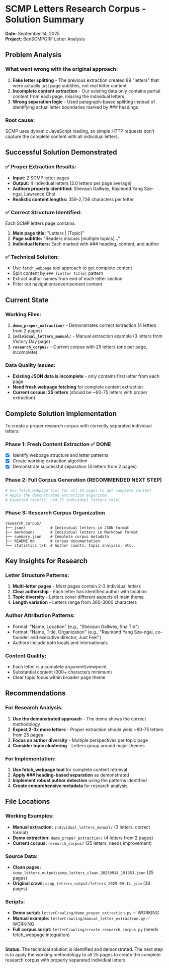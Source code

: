 # SCMP Letters Research Corpus - Solution Summary

**Date:** September 14, 2025  
**Project:** BenSCMPGRF Letter Analysis

## Problem Analysis

### What went wrong with the original approach:
1. **Fake letter splitting** - The previous extraction created 89 "letters" that were actually just page subtitles, not real letter content
2. **Incomplete content extraction** - Our existing data only contains partial content from each page, missing the individual letters
3. **Wrong separation logic** - Used paragraph-based splitting instead of identifying actual letter boundaries marked by ### headings

### Root cause:
SCMP uses dynamic JavaScript loading, so simple HTTP requests don't capture the complete content with all individual letters.

## Successful Solution Demonstrated

### ✅ Proper Extraction Results:
- **Input:** 2 SCMP letter pages
- **Output:** 4 individual letters (2.0 letters per page average)
- **Authors properly identified:** Shevaun Gallwey, Raymond Yang Sze-ngai, Lawrence Choi
- **Realistic content lengths:** 359-2,736 characters per letter

### ✅ Correct Structure Identified:
Each SCMP letters page contains:
1. **Main page title:** "Letters | [Topic]"
2. **Page subtitle:** "Readers discuss [multiple topics]..."  
3. **Individual letters:** Each marked with ### heading, content, and author

### ✅ Technical Solution:
- Use `fetch_webpage` tool approach to get complete content
- Split content by `### [Letter Title]` pattern
- Extract author names from end of each letter section
- Filter out navigation/advertisement content

## Current State

### Working Files:
1. **`demo_proper_extraction/`** - Demonstrates correct extraction (4 letters from 2 pages)
2. **`individual_letters_manual/`** - Manual extraction example (3 letters from Victory Day page)
3. **`research_corpus/`** - Current corpus with 25 letters (one per page, incomplete)

### Data Quality Issues:
- **Existing JSON data is incomplete** - only contains first letter from each page
- **Need fresh webpage fetching** for complete content extraction
- **Current corpus: 25 letters** (should be ~60-75 letters with proper extraction)

## Complete Solution Implementation

To create a proper research corpus with correctly separated individual letters:

### Phase 1: Fresh Content Extraction ✅ DONE
- [x] Identify webpage structure and letter patterns  
- [x] Create working extraction algorithm
- [x] Demonstrate successful separation (4 letters from 2 pages)

### Phase 2: Full Corpus Generation (RECOMMENDED NEXT STEP)
```python
# Use fetch_webpage tool for all 25 pages to get complete content
# Apply the demonstrated extraction algorithm
# Expected results: ~60-75 individual letters total
```

### Phase 3: Research Corpus Organization
```
research_corpus/
├── json/           # Individual letters in JSON format
├── markdown/       # Individual letters in Markdown format  
├── summary.json    # Complete corpus metadata
├── README.md       # Corpus documentation
└── statistics.txt  # Author counts, topic analysis, etc.
```

## Key Insights for Research

### Letter Structure Patterns:
1. **Multi-letter pages** - Most pages contain 2-3 individual letters
2. **Clear authorship** - Each letter has identified author with location
3. **Topic diversity** - Letters cover different aspects of main theme
4. **Length variation** - Letters range from 300-3000 characters

### Author Attribution Patterns:
- Format: "Name, Location" (e.g., "Shevaun Gallwey, Sha Tin")
- Format: "Name, Title, Organization" (e.g., "Raymond Yang Sze-ngai, co-founder and executive director, Just Feel")
- Authors include both locals and internationals

### Content Quality:
- Each letter is a complete argument/viewpoint
- Substantial content (300+ characters minimum)
- Clear topic focus within broader page theme

## Recommendations

### For Research Analysis:
1. **Use the demonstrated approach** - The demo shows the correct methodology
2. **Expect 2-3x more letters** - Proper extraction should yield ~60-75 letters from 25 pages
3. **Focus on author diversity** - Multiple perspectives per topic page
4. **Consider topic clustering** - Letters group around major themes

### For Implementation:
1. **Use fetch_webpage tool** for complete content retrieval
2. **Apply ### heading-based separation** as demonstrated
3. **Implement robust author detection** using the patterns identified
4. **Create comprehensive metadata** for research analysis

## File Locations

### Working Examples:
- **Manual extraction:** `individual_letters_manual/` (3 letters, correct format)
- **Demo extraction:** `demo_proper_extraction/` (4 letters from 2 pages)
- **Current corpus:** `research_corpus/` (25 letters, needs improvement)

### Source Data:
- **Clean pages:** `scmp_letters_output/scmp_letters_clean_20250914_191353.json` (25 pages)
- **Original crawl:** `scmp_letters_output/letters_2025-09-14.json` (36 pages)

### Scripts:
- **Demo script:** `letterCrawling/demo_proper_extraction.py` ✅ WORKING
- **Manual example:** `letterCrawling/manual_letter_extraction.py` ✅ WORKING  
- **Full corpus script:** `letterCrawling/create_research_corpus.py` (needs fetch_webpage integration)

---

**Status:** The technical solution is identified and demonstrated. The next step is to apply the working methodology to all 25 pages to create the complete research corpus with properly separated individual letters.